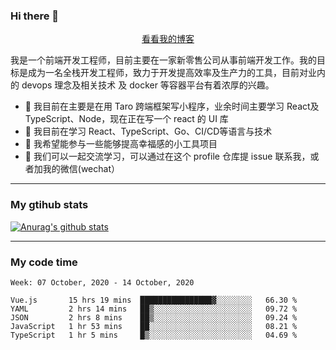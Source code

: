 ### Hi there 👋

<p align="center">
  <a href="https://real-jacket.github.io/">看看我的博客</a>
</p>

我是一个前端开发工程师，目前主要在一家新零售公司从事前端开发工作。我的目标是成为一名全栈开发工程师，致力于开发提高效率及生产力的工具，目前对业内的 devops 理念及相关技术 及 docker 等容器平台有着浓厚的兴趣。

- 🔭 我目前在主要是在用 Taro 跨端框架写小程序，业余时间主要学习 React及 TypeScript、Node，现在正在写一个 react 的 UI 库 
- 🌱 我目前在学习 React、TypeScript、Go、CI/CD等语言与技术
- 👯 我希望能参与一些能够提高幸福感的小工具项目
- 💬 我们可以一起交流学习，可以通过在这个 profile 仓库提 issue 联系我，或者加我的微信(wechat）

***

### My gtihub stats

[![Anurag's github stats](https://github-readme-stats.vercel.app/api?username=real-jacket)](https://github.com/anuraghazra/github-readme-stats)

***

### My code time

<!--START_SECTION:waka-->
```text
Week: 07 October, 2020 - 14 October, 2020

Vue.js       15 hrs 19 mins  ████████████████▓░░░░░░░░   66.30 % 
YAML         2 hrs 14 mins   ██▒░░░░░░░░░░░░░░░░░░░░░░   09.72 % 
JSON         2 hrs 8 mins    ██▒░░░░░░░░░░░░░░░░░░░░░░   09.24 % 
JavaScript   1 hr 53 mins    ██░░░░░░░░░░░░░░░░░░░░░░░   08.21 % 
TypeScript   1 hr 5 mins     █▒░░░░░░░░░░░░░░░░░░░░░░░   04.69 % 
```
<!--END_SECTION:waka-->
